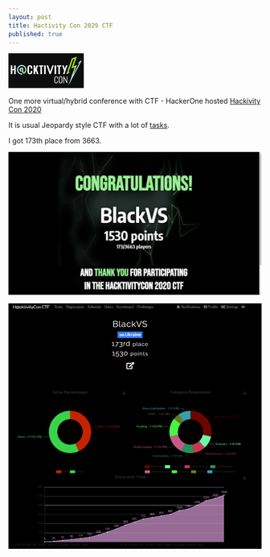 ```yaml
---
layout: post
title: Hactivity Con 2029 CTF
published: true
---
```


![logo](../images/HACKTIVITYCON2020/logo.png)

One more virtual/hybrid conference with CTF - HackerOne hosted [Hackivity Con 2020](https://www.hackerone.com/hacktivitycon)

<!--more-->

It is usual Jeopardy style CTF with a lot of [tasks](https://github.com/oxy-gendotmobi/ctf.hacktivitycon.2020.writeup.reference).

I got 173th place from 3663.

![scoreboard](../images/HACKTIVITYCON2020/score.png) 

![scoreboard](../images/HACKTIVITYCON2020/scoreboard.png) 



